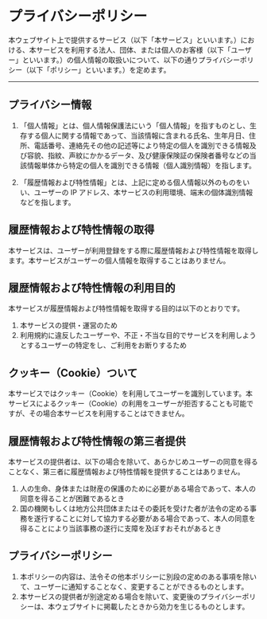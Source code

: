 # プライバシーポリシー

本ウェブサイト上で提供するサービス（以下「本サービス」といいます。）における、本サービスを利用する法人、団体、または個人のお客様（以下「ユーザー」といいます。）の個人情報の取扱いについて、以下の通りプライバシーポリシー（以下「ポリシー」といいます。）を定めます。

---

## プライバシー情報

1. 「個人情報」とは、個人情報保護法にいう「個人情報」を指すものとし、生存する個人に関する情報であって、当該情報に含まれる氏名、生年月日、住所、電話番号、連絡先その他の記述等により特定の個人を識別できる情報及び容貌、指紋、声紋にかかるデータ、及び健康保険証の保険者番号などの当該情報単体から特定の個人を識別できる情報（個人識別情報）を指します。

2. 「履歴情報および特性情報」とは、上記に定める個人情報以外のものをいい、ユーザーの IP アドレス、本サービスの利用環境、端末の個体識別情報などを指します。

## 履歴情報および特性情報の取得

本サービスは、ユーザーが利用登録をする際に履歴情報および特性情報を取得します。本サービスがユーザーの個人情報を取得することはありません。

## 履歴情報および特性情報の利用目的

本サービスが履歴情報および特性情報を取得する目的は以下のとおりです。

1. 本サービスの提供・運営のため
2. 利用規約に違反したユーザーや、不正・不当な目的でサービスを利用しようとするユーザーの特定をし、ご利用をお断りするため

## クッキー（Cookie）ついて

本サービスではクッキー（Cookie）を利用してユーザーを識別しています。本サービスによるクッキー（Cookie）の利用をユーザーが拒否することも可能ですが、その場合本サービスを利用することはできません。

## 履歴情報および特性情報の第三者提供

本サービスの提供者は、以下の場合を除いて、あらかじめユーザーの同意を得ることなく、第三者に履歴情報および特性情報を提供することはありません。

1. 人の生命、身体または財産の保護のために必要がある場合であって、本人の同意を得ることが困難であるとき
2. 国の機関もしくは地方公共団体またはその委託を受けた者が法令の定める事務を遂行することに対して協力する必要がある場合であって、本人の同意を得ることにより当該事務の遂行に支障を及ぼすおそれがあるとき

## プライバシーポリシー

1. 本ポリシーの内容は、法令その他本ポリシーに別段の定めのある事項を除いて、ユーザーに通知することなく、変更することができるものとします。
2. 本サービスの提供者が別途定める場合を除いて、変更後のプライバシーポリシーは、本ウェブサイトに掲載したときから効力を生じるものとします。

